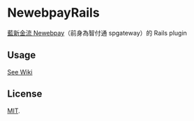 # NewebpayRails

[藍新金流 Newebpay](https://www.newebpay.com/)（前身為智付通 spgateway）的 Rails plugin


## Usage

[See Wiki](https://github.com/cellvinchung/newebpay-rails/wiki)

## License

[MIT](https://opensource.org/licenses/MIT).
